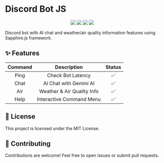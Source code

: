 # Discord Bot JS

<div align="center">
<img src="https://img.shields.io/badge/Node-%3E%3D%2020-43853D?style=flat-square&logo=node.js&logoColor=white"/>
<img src="https://img.shields.io/badge/❤️Maintened-Yes-blue.svg?style=flat-square"/>
<img src="https://img.shields.io/badge/Discord.js-v14-5865F2?style=flat-square&logo=discord&logoColor=white"/>
<img src="https://img.shields.io/badge/Framework-Sapphire-blue?style=flat-square"/>
</div>

Discord bot with AI chat and weather/air quality information features using Sapphire.js framework.

## ✨ Features

|  Command   |           Description            | Status |
| :--------: | :------------------------------: | :----: |
|    Ping    |        Check Bot Latency         |   ✅   |
|    Chat    |      AI Chat with Gemini AI      |   ✅   |
|    Air     |   Weather & Air Quality Info     |   ✅   |
|    Help    |   Interactive Command Menu       |   ✅   |

## 📄 License

This project is licensed under the MIT License.

## 🤝 Contributing

Contributions are welcome! Feel free to open issues or submit pull requests.
